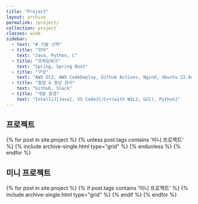 ```yaml
---
title: "Project"
layout: archive
permalink: /project/
collection: project
classes: wide
sidebar:
  - text: "# 기술 스택"
  - title: "언어"
    text: "Java, Python, C"
  - title: "프레임워크"
    text: "Spring, Spring Boot"
  - title: "구성"
    text: "AWS EC2, AWS CodeDeploy, Github Actions, NginX, Ubuntu 22.04(LTS)"
  - title: "협업 & 형상 관리"
    text: "Github, Slack"
  - title: "개발 환경"
    text: "IntelliJ[Java], VS Code[C/C++(with WSL2, GCC), Python]"
---
```


<div style="clear: both;">
  <h2 id="projects" class="archive__subtitle">프로젝트</h2>
  {% for post in site.project %}
    {% unless post.tags contains '미니 프로젝트' %}
      {% include archive-single.html type="grid" %}
    {% endunless %}
  {% endfor %}
</div>

<div style="clear: both;">
  <h2 id="mini-projects" class="archive__subtitle">미니 프로젝트</h2>
  {% for post in site.project %}
    {% if post.tags contains '미니 프로젝트' %}
      {% include archive-single.html type="grid" %}
    {% endif %}
  {% endfor %}
</div>